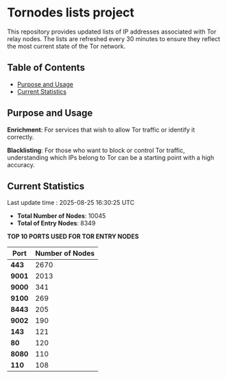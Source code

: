# Tornodes lists project

This repository provides updated lists of IP addresses associated with Tor relay nodes. The lists are refreshed every 30 minutes to ensure they reflect the most current state of the Tor network.

## Table of Contents

- [Purpose and Usage](#purpose-and-usage)
- [Current Statistics](#current-statistics)


## Purpose and Usage

**Enrichment**: For services that wish to allow Tor traffic or identify it correctly.

**Blacklisting**: For those who want to block or control Tor traffic, understanding which IPs belong to Tor can be a starting point with a high accuracy.

## Current Statistics

Last update time : 2025-08-25 16:30:25 UTC

- **Total Number of Nodes**: 10045
- **Total of Entry Nodes**: 8349

**TOP 10 PORTS USED FOR TOR ENTRY NODES**

| **Port** | **Number of Nodes** |
|------|-----------------|
| **443**   | 2670  |
| **9001**   | 2013  |
| **9000**   | 341  |
| **9100**   | 269  |
| **8443**   | 205  |
| **9002**   | 190  |
| **143**   | 121  |
| **80**   | 120  |
| **8080**   | 110  |
| **110**   | 108  |

